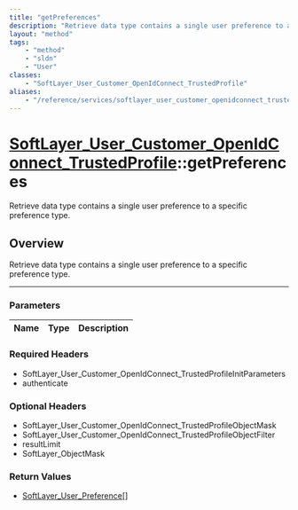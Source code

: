 ```yaml
---
title: "getPreferences"
description: "Retrieve data type contains a single user preference to a specific preference type."
layout: "method"
tags:
    - "method"
    - "sldn"
    - "User"
classes:
    - "SoftLayer_User_Customer_OpenIdConnect_TrustedProfile"
aliases:
    - "/reference/services/softlayer_user_customer_openidconnect_trustedprofile/getPreferences"
---
```

# [SoftLayer_User_Customer_OpenIdConnect_TrustedProfile](/reference/services/SoftLayer_User_Customer_OpenIdConnect_TrustedProfile)::getPreferences


Retrieve data type contains a single user preference to a specific preference type.


## Overview 
Retrieve data type contains a single user preference to a specific preference type.

-----

### Parameters 
|Name | Type | Description |
| --- | --- | --- |


### Required Headers
* SoftLayer_User_Customer_OpenIdConnect_TrustedProfileInitParameters
* authenticate


### Optional Headers
* SoftLayer_User_Customer_OpenIdConnect_TrustedProfileObjectMask
* SoftLayer_User_Customer_OpenIdConnect_TrustedProfileObjectFilter
* resultLimit
* SoftLayer_ObjectMask

### Return Values
* <a href='/reference/datatypes/SoftLayer_User_Preference'>SoftLayer_User_Preference[] </a>




